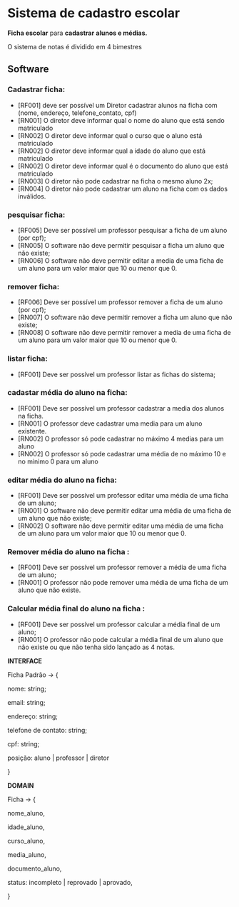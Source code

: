 # Sistema de cadastro escolar

**Ficha escolar** para **cadastrar** **alunos e médias.**

O sistema de notas é dividido em 4 bimestres

## Software

### Cadastrar ficha:

- [RF001] deve ser possível um Diretor cadastrar alunos na ficha com (nome, endereço, telefone_contato, cpf)
- [RN001] O diretor deve informar qual o nome do aluno que está sendo matriculado
- [RN002] O diretor deve informar qual o curso que o aluno está matriculado
- [RN002] O diretor deve informar qual a idade do aluno que está matriculado
- [RN002] O diretor deve informar qual é o documento do aluno que está matriculado
- [RN003] O diretor não pode cadastrar na ficha o mesmo aluno 2x;
- [RN004] O diretor não pode cadastrar um aluno na ficha com os dados inválidos.

### pesquisar ficha:

- [RF005] Deve ser possível um professor pesquisar a ficha de um aluno (por cpf);
- [RN005] O software não deve permitir pesquisar a ficha um aluno que não existe;
- [RN006] O software não deve permitir editar a media de uma ficha de um aluno para um valor maior que 10 ou menor que 0.

### remover ficha:

- [RF006] Deve ser possível um professor remover a ficha de um aluno (por cpf);
- [RN007] O software não deve permitir remover a ficha um aluno que não existe;
- [RN008] O software não deve permitir remover a media de uma ficha de um aluno para um valor maior que 10 ou menor que 0.

### listar ficha:

- [RF001] Deve ser possível um professor listar as fichas do sistema;

### cadastar média do aluno na ficha:

- [RF001] Deve ser possível um professor cadastrar a media dos alunos na ficha.
- [RN001] O professor deve cadastrar uma media para um aluno existente.
- [RN002] O professor só pode cadastrar no máximo 4 medias para um aluno
- [RN002] O professor só pode cadastrar uma média de no máximo 10 e no minimo 0 para um aluno

### editar média do aluno na ficha:

- [RF001] Deve ser possível um professor editar uma média de uma ficha de um aluno;
- [RN001] O software não deve permitir editar uma média de uma ficha de um aluno que não existe;
- [RN002] O software não deve permitir editar uma média de uma ficha de um aluno para um valor maior que 10 ou menor que 0.

### Remover média do aluno na ficha :

- [RF001] Deve ser possível um professor remover a média de uma ficha de um aluno;
- [RN001] O professor não pode remover uma média de uma ficha de um aluno que não existe.

### Calcular média final do aluno na ficha :

- [RF001] Deve ser possível um professor calcular a média final de um aluno;
- [RN001] O professor não pode calcular a média final de um aluno que não existe ou que não tenha sido lançado as 4 notas.

**INTERFACE**

Ficha Padrão → {

nome: string;

email: string;

endereço: string;

telefone de contato: string;

cpf: string;

posição: aluno | professor | diretor

}

**DOMAIN**

Ficha → {

nome_aluno,

idade_aluno,

curso_aluno,

media_aluno,

documento_aluno,

status: incompleto | reprovado | aprovado,

}

